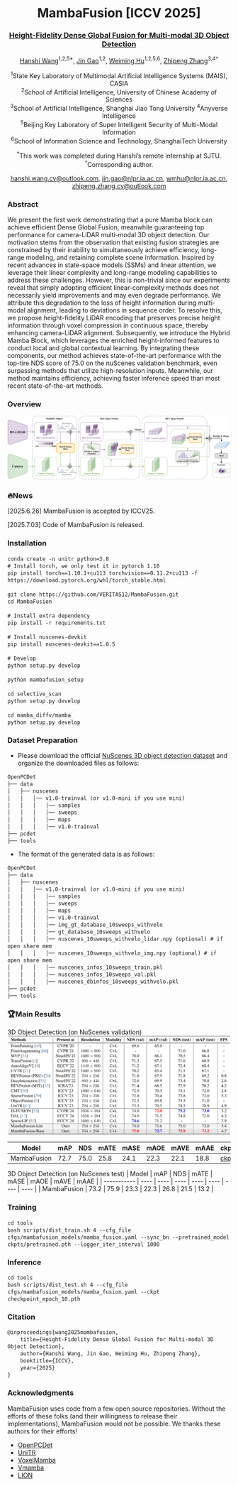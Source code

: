 <div align="center">
  <h1>MambaFusion [ICCV 2025]</h1>
  <h3>
    <a href="https://xxx.pdf" target="_blank" rel="noopener">
      Height-Fidelity Dense Global Fusion for Multi-modal 3D Object Detection
    </a>
  </h3>
  <p>
    <p>
  <a href="https://veritas12.github.io/" target="_blank" rel="noopener">Hanshi Wang</a><sup>1,2,5*</sup>,
  <a href="https://nlpr.ia.ac.cn/users/gaojin/index.htm" target="_blank" rel="noopener">Jin Gao</a><sup>1,2</sup>,
  <a href="https://people.ucas.ac.cn/~huweiming" target="_blank" rel="noopener">Weiming Hu</a><sup>1,2,5,6</sup>,
  <a href="https://zhipengzhang.cn/" target="_blank" rel="noopener">Zhipeng Zhang</a><sup>3,4†</sup>
</p>
  </p>
  <p>
    <sup>1</sup>State Key Laboratory of Multimodal Artificial Intelligence Systems (MAIS), CASIA<br/>
    <sup>2</sup>School of Artificial Intelligence, University of Chinese Academy of Sciences<br/>
    <sup>3</sup>School of Artificial Intelligence, Shanghai Jiao Tong University
    <sup>4</sup>Anyverse Intelligence<br/>
    <sup>5</sup>Beijing Key Laboratory of Super Intelligent Security of Multi-Modal Information<br/>
    <sup>6</sup>School of Information Science and Technology, ShanghaiTech University
  </p>
  <p>
    <sup>*</sup>This work was completed during Hanshi’s remote internship at SJTU.
    <sup>†</sup>Corresponding author.
  </p>
  <p>
    <a href="mailto:hanshi.wang.cv@outlook.com">hanshi.wang.cv@outlook.com</a>,
    <a href="mailto:jin.gao@nlpr.ia.ac.cn">jin.gao@nlpr.ia.ac.cn</a>,
    <a href="mailto:wmhu@nlpr.ia.ac.cn">wmhu@nlpr.ia.ac.cn</a>,
    <a href="mailto:zhipeng.zhang.cv@outlook.com">zhipeng.zhang.cv@outlook.com</a>
  </p>
</div>


### Abstract
We present the first work demonstrating that a pure Mamba block can achieve efficient Dense Global Fusion, meanwhile guaranteeing top performance for camera-LiDAR multi-modal 3D object detection. Our motivation stems from the observation that existing fusion strategies are constrained by their inability to simultaneously achieve efficiency, long-range modeling, and retaining complete scene information. Inspired by recent advances in state-space models (SSMs) and linear attention, we leverage their linear complexity and long-range modeling capabilities to address these challenges. However, this is non-trivial since our experiments reveal that simply adopting efficient linear-complexity methods does not necessarily yield improvements and may even degrade performance. We attribute this degradation to the loss of height information during multi-modal alignment, leading to deviations in sequence order. To resolve this, we propose height-fidelity LiDAR encoding that preserves precise height information through voxel compression in continuous space, thereby enhancing camera-LiDAR alignment. Subsequently, we introduce the Hybrid Mamba Block, which leverages the enriched height-informed features to conduct local and global contextual learning. By integrating these components, our method achieves state-of-the-art performance with the top-tire NDS score of 75.0 on the nuScenes validation benchmark, even surpassing methods that utilize high-resolution inputs. Meanwhile, our method maintains efficiency, achieving faster inference speed than most recent state-of-the-art methods. 
### Overview

![image-20250703170204193](assets/main.png)


### 🔥News
[2025.6.26] MambaFusion is accepted by ICCV25.

[2025.7.03] Code of MambaFusion is released.

### Installation

```
conda create -n unitr python=3.8
# Install torch, we only test it in pytorch 1.10
pip install torch==1.10.1+cu113 torchvision==0.11.2+cu113 -f https://download.pytorch.org/whl/torch_stable.html

git clone https://github.com/VERITAS12/MambaFusion.git
cd MambaFusion

# Install extra dependency
pip install -r requirements.txt

# Install nuscenes-devkit
pip install nuscenes-devkit==1.0.5

# Develop
python setup.py develop

python mambafusion_setup  

cd selective_scan
python setup.py develop

cd mamba_diffv/mamba
python setup.py develop
```

### Dataset Preparation

- Please download the official [NuScenes 3D object detection dataset](https://www.nuscenes.org/download) and organize the downloaded files as follows:

```
OpenPCDet
├── data
│   ├── nuscenes
│   │   │── v1.0-trainval (or v1.0-mini if you use mini)
│   │   │   │── samples
│   │   │   │── sweeps
│   │   │   │── maps
│   │   │   │── v1.0-trainval  
├── pcdet
├── tools
```

- The format of the generated data is as follows:

```
OpenPCDet
├── data
│   ├── nuscenes
│   │   │── v1.0-trainval (or v1.0-mini if you use mini)
│   │   │   │── samples
│   │   │   │── sweeps
│   │   │   │── maps
│   │   │   │── v1.0-trainval  
│   │   │   │── img_gt_database_10sweeps_withvelo
│   │   │   │── gt_database_10sweeps_withvelo
│   │   │   │── nuscenes_10sweeps_withvelo_lidar.npy (optional) # if open share mem
│   │   │   │── nuscenes_10sweeps_withvelo_img.npy (optional) # if open share mem
│   │   │   │── nuscenes_infos_10sweeps_train.pkl  
│   │   │   │── nuscenes_infos_10sweeps_val.pkl
│   │   │   │── nuscenes_dbinfos_10sweeps_withvelo.pkl
├── pcdet
├── tools
```
### 🏆Main Results
3D Object Detection (on NuScenes validation)
![image-20250703170204193](assets/results.png)

| Model       | mAP  | NDS  | mATE | mASE | mAOE | mAVE | mAAE | ckpt                                                         | Log                                                         |
| ----------- | ---- | ---- | ---- | ---- | ---- | ---- | ---- | ------------------------------------------------------------ | ----------------------------------------------------------- |
| MambaFusion | 72.7 | 75.0 | 25.8 | 24.1 | 22.3 | 22.1 | 18.8 | [ckpt](https://drive.google.com/drive/folders/1TqvpIHA7plzoFdnGWvFgVYr45bgz-nQ3?usp=drive_link) | [Log](https://drive.google.com/drive/folders/1TqvpIHA7plzoFdnGWvFgVYr45bgz-nQ3?usp=drive_link) |

3D Object Detection  (on NuScenes test)
| Model       | mAP  | NDS  | mATE | mASE | mAOE | mAVE | mAAE |
| ----------- | ---- | ---- | ---- | ---- | ---- | ---- | ---- |
| MambaFusion | 73.2 | 75.9 | 23.3 | 22.3 | 26.8 | 21.5 | 13.2 |
### Training

```
cd tools
bash scripts/dist_train.sh 4 --cfg_file cfgs/mambafusion_models/mamba_fusion.yaml --sync_bn --pretrained_model ckpts/pretrained.pth --logger_iter_interval 1000
```

### Inference

```
cd tools
bash scripts/dist_test.sh 4 --cfg_file cfgs/mambafusion_models/mamba_fusion.yaml --ckpt checkpoint_epoch_10.pth
```
### Citation

```
@inproceedings{wang2025mambafusion,
    title={Height-Fidelity Dense Global Fusion for Multi-modal 3D Object Detection},
    author={Hanshi Wang, Jin Gao, Weiming Hu, Zhipeng Zhang},
    booktitle={ICCV},
    year={2025}
}
```

### Acknowledgments
MambaFusion uses code from a few open source repositories. Without the efforts of these folks (and their willingness to release their implementations), MambaFusion would not be possible. We thanks these authors for their efforts!
- [OpenPCDet](https://github.com/VERITAS12/MambaFusion/blob/main)
- [UniTR](https://github.com/Haiyang-W/UniTR)
- [VoxelMamba](https://github.com/gwenzhang/Voxel-Mamba)
- [Vmamba](https://github.com/MzeroMiko/VMamba)
- [LION](https://github.com/happinesslz/LION)